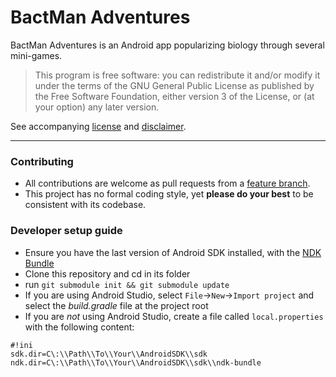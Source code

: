 # BactMan Adventures

BactMan Adventures is an Android app popularizing biology through several mini-games.

>This program is free software: you can redistribute it and/or modify
>it under the terms of the GNU General Public License as published by
>the Free Software Foundation, either version 3 of the License, or
>(at your option) any later version.  

See accompanying [license](LICENSE.txt) and [disclaimer](DISCLAIMER.txt).

--------

### Contributing

* All contributions are welcome as pull requests from a [feature branch](https://www.atlassian.com/git/tutorials/comparing-workflows/feature-branch-workflow).
* This project has no formal coding style, yet **please do your best** to be consistent with its codebase.


### Developer setup guide

* Ensure you have the last version of Android SDK installed, with the [NDK Bundle](https://developer.android.com/tools/sdk/ndk/index.html)
* Clone this repository and cd in its folder
* run `git submodule init && git submodule update`
* If you are using Android Studio, select `File`->`New`->`Import project` and select the *build.gradle* file at the project root
* If you are *not* using Android Studio, create a file called `local.properties` with the following content:

    
```
#!ini
sdk.dir=C\:\\Path\\To\\Your\\AndroidSDK\\sdk
ndk.dir=C\:\\Path\\To\\Your\\AndroidSDK\\sdk\\ndk-bundle   
```
